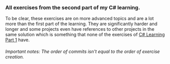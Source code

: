 ### All exercises from the second part of my C# learning.
To be clear, these exercises are on more advanced topics and are a lot more than the first part of the learning.
They are significantly harder and longer and some projects even have references to other projects in the same solution which is something that none of the exercises of [C# Learning Part 1](https://github.com/TheFAcreator/CSharp-Learning-1) have.

###### Important notes: The order of commits isn't equal to the order of exercise creation.
